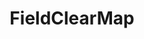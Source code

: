 ---
optionsClassName: FieldClearMapOptions
optionsClassFullName: MigrationTools.Tools.FieldClearMapOptions
configurationSamples:
- name: defaults
  order: 2
  description: 
  code: >-
    {
      "MigrationTools": {
        "Version": "16.0",
        "CommonTools": {
          "FieldMappingTool": {
            "FieldMaps": [
              {
                "FieldMapType": "FieldClearMap",
                "ApplyTo": [
                  "*"
                ]
              }
            ]
          }
        }
      }
    }
  sampleFor: MigrationTools.Tools.FieldClearMapOptions
- name: sample
  order: 1
  description: 
  code: >-
    {
      "MigrationTools": {
        "Version": "16.0",
        "CommonTools": {
          "FieldMappingTool": {
            "FieldMaps": [
              {
                "FieldMapType": "FieldClearMap",
                "ApplyTo": [
                  "SomeWorkItemType"
                ],
                "targetField": "Custom.FieldC"
              }
            ]
          }
        }
      }
    }
  sampleFor: MigrationTools.Tools.FieldClearMapOptions
- name: classic
  order: 3
  description: 
  code: >-
    {
      "$type": "FieldClearMapOptions",
      "targetField": "Custom.FieldC",
      "ApplyTo": [
        "*",
        "SomeWorkItemType"
      ]
    }
  sampleFor: MigrationTools.Tools.FieldClearMapOptions
description: Clears a target field by setting its value to null, useful for removing data from specific fields during migration.
className: FieldClearMap
typeName: FieldMaps
architecture: 
options:
- parameterName: ApplyTo
  type: List
  description: A list of Work Item Types that this Field Map will apply to. If the list is empty it will apply to all Work Item Types. You can use "*" to apply to all Work Item Types.
  defaultValue: missing XML code comments
- parameterName: targetField
  type: String
  description: Gets or sets the name of the target field to be cleared/set to null during work item migration.
  defaultValue: missing XML code comments
status: missing XML code comments
processingTarget: missing XML code comments
classFile: src/MigrationTools.Clients.TfsObjectModel/Tools/FieldMappingTool/FieldMaps/FieldClearMap.cs
optionsClassFile: src/MigrationTools/Tools/FieldMappingTool/FieldMaps/FieldClearMapOptions.cs
notes:
  exists: false
  path: docs/Reference/FieldMaps/FieldClearMap-notes.md
  markdown: ''

redirectFrom:
- /Reference/FieldMaps/FieldClearMapOptions/
layout: reference
toc: true
permalink: /Reference/FieldMaps/FieldClearMap/
title: FieldClearMap
categories:
- FieldMaps
- 
topics:
- topic: notes
  path: docs/Reference/FieldMaps/FieldClearMap-notes.md
  exists: false
  markdown: ''
- topic: introduction
  path: docs/Reference/FieldMaps/FieldClearMap-introduction.md
  exists: false
  markdown: ''

---
